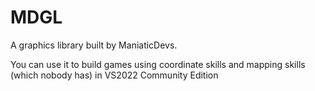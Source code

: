 # MDGL

A graphics library built by ManiaticDevs.

You can use it to build games using coordinate skills and mapping skills (which nobody has) in VS2022 Community Edition
